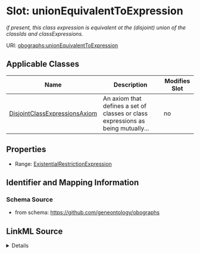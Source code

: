 

# Slot: unionEquivalentToExpression


_if present, this class expression is equivalent ot the (disjoint) union of the classIds and classExpressions._



URI: [obographs:unionEquivalentToExpression](https://github.com/geneontology/obographs/unionEquivalentToExpression)



<!-- no inheritance hierarchy -->





## Applicable Classes

| Name | Description | Modifies Slot |
| --- | --- | --- |
| [DisjointClassExpressionsAxiom](DisjointClassExpressionsAxiom.md) | An axiom that defines a set of classes or class expressions as being mutually... |  no  |







## Properties

* Range: [ExistentialRestrictionExpression](ExistentialRestrictionExpression.md)





## Identifier and Mapping Information







### Schema Source


* from schema: https://github.com/geneontology/obographs




## LinkML Source

<details>
```yaml
name: unionEquivalentToExpression
description: if present, this class expression is equivalent ot the (disjoint) union
  of the classIds and classExpressions.
from_schema: https://github.com/geneontology/obographs
rank: 1000
alias: unionEquivalentToExpression
owner: DisjointClassExpressionsAxiom
domain_of:
- DisjointClassExpressionsAxiom
range: ExistentialRestrictionExpression

```
</details>